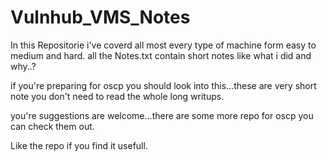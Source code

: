 # Vulnhub_VMS_Notes

In this Repositorie i've coverd all most every type of machine form easy to medium and hard.
all the Notes.txt contain short notes like what i did and why..?

if you're preparing for oscp you should look into this...these are very short note you don't need to read the whole long writups.

you're suggestions are welcome...there are some more repo for oscp you can check them out.

Like the repo if you find it usefull.
